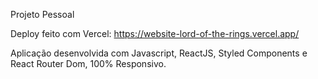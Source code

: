 Projeto Pessoal

Deploy feito com Vercel: https://website-lord-of-the-rings.vercel.app/

Aplicação desenvolvida com Javascript, ReactJS, Styled Components e React Router Dom, 100% Responsivo.
